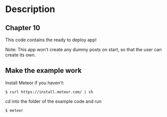 
Description
===========

Chapter 10
---------
This code contains the ready to deploy app!

Note: This app won't create any dummy posts on start, so that the user can create its own.


Make the example work
---------------------

Install Meteor if you haven't:

	$ curl https://install.meteor.com/ | sh

cd into the folder of the example code and run

    $ meteor
